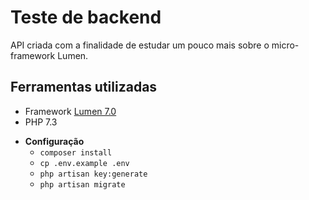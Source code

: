 # Teste de backend

API criada com a finalidade de estudar um pouco mais sobre o micro-framework Lumen. 

## Ferramentas utilizadas

* Framework [Lumen 7.0](https://lumen.laravel.com)
* PHP 7.3

- **Configuração**
    + ``` composer install ```
    + ``` cp .env.example .env ```
    + ``` php artisan key:generate ```
    + ``` php artisan migrate ```
